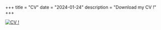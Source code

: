 +++
title = "CV"
date = "2024-01-24"
description = "Download my CV !"
+++

[![CV !](/img/CV.jpg)](/document/CV_Savinien_Barbotaud.pdf)